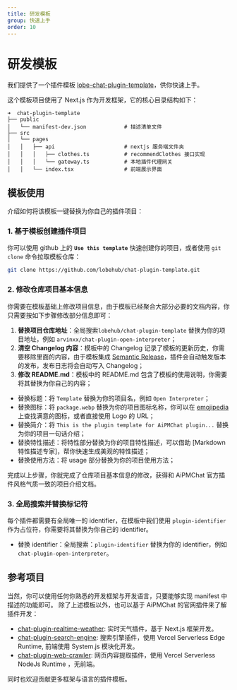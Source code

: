 ```yaml
---
title: 研发模板
group: 快速上手
order: 10
---
```


# 研发模板

我们提供了一个插件模板 [lobe-chat-plugin-template](https://github.com/lobehub/chat-plugin-template)，供你快速上手。

这个模板项目使用了 Next.js 作为开发框架，它的核心目录结构如下：

```text
➜  chat-plugin-template
├── public
│   └── manifest-dev.json            # 描述清单文件
├── src
│   └── pages
│   │   ├── api                      # nextjs 服务端文件夹
│   │   │   ├── clothes.ts           # recommendClothes 接口实现
│   │   │   └── gateway.ts           # 本地插件代理网关
│   │   └── index.tsx                # 前端展示界面
```

## 模板使用

介绍如何将该模板一键替换为你自己的插件项目：

### 1. 基于模板创建插件项目

你可以使用 github 上的 **`Use this template`** 快速创建你的项目，或者使用 `git clone` 命令拉取模板仓库：

```bash
git clone https://github.com/lobehub/chat-plugin-template.git
```

### 2. 修改仓库项目基本信息

你需要在模板基础上修改项目信息，由于模板已经聚合大部分必要的文档内容，你只需要按如下步骤修改部分信息即可：

1. **替换项目仓库地址**：全局搜索`lobehub/chat-plugin-template` 替换为你的项目地址，例如 `arvinxx/chat-plugin-open-interpreter`；
2. **清空 Changelog 内容**：模板中的 Changelog 记录了模板的更新历史，你需要移除里面的内容，由于模板集成 [Semantic Release](https://github.com/semantic-release/semantic-release)，插件会自动触发版本的发布，发布日志将会自动写入 Changelog；
3. **修改 README.md**：模板中的 README.md 包含了模板的使用说明，你需要将其替换为你自己的内容；

- 替换标题：将 `Template` 替换为你的项目名，例如 `Open Interpreter`；
- 替换图标：将 `package.webp` 替换为你的项目图标名称，你可以在 [emojipedia](https://emojipedia.org/) 上查找满意的图标，或者直接使用 Logo 的 URL；
- 替换简介：将 `This is the plugin template for AiPMChat plugin...` 替换为你的项目一句话介绍；
- 替换特性描述：将特性部分替换为你的项目特性描述，可以借助 \[Markdown 特性描述专家]，帮你快速生成美观的特性描述；
- 替换使用方法：将 usage 部分替换为你的项目使用方法；

完成以上步骤，你就完成了仓库项目基本信息的修改，获得和 AiPMChat 官方插件风格气质一致的项目介绍文档。

### 3. 全局搜索并替换标记符

每个插件都需要有全局唯一的 identifier，在模板中我们使用 `plugin-identifier` 作为占位符，你需要将其替换为你自己的 identifier。

- 替换 identifier：全局搜索：`plugin-identifier` 替换为你的 identifier，例如 `chat-plugin-open-interpreter`。

## 参考项目

当然，你可以使用任何你熟悉的开发框架与开发语言，只要能够实现 manifest 中描述的功能即可。 除了上述模板以外，也可以基于 AiPMChat 的官网插件来了解插件开发：

- [chat-plugin-realtime-weather](https://github.com/lobehub/chat-plugin-realtime-weather): 实时天气插件，基于 Next.js 框架开发。
- [chat-plugin-search-engine](https://github.com/lobehub/chat-plugin-search-engine): 搜索引擎插件，使用 Vercel Serverless Edge Runtime, 前端使用 System.js 模块化开发。
- [chat-plugin-web-crawler](https://github.com/lobehub/chat-plugin-web-crawler): 网页内容提取插件，使用 Vercel Serverless NodeJs Runtime ，无前端。

同时也欢迎贡献更多框架与语言的插件模板。
